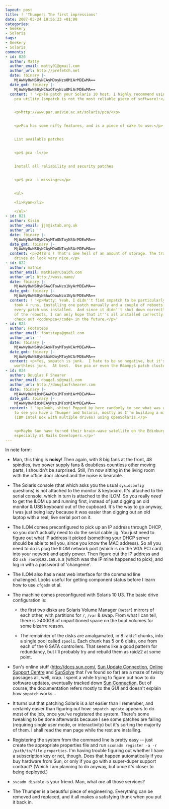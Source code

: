 ```yaml
---
layout: post
title: ! 'Thumper: The first impressions'
date: 2007-05-24 18:56:23 +01:00
categories:
- Geekery
- Solaris
tags:
- Geekery
- Solaris
comments:
- id: 820
  author: Matty
  author_email: matty91@gmail.com
  author_url: http://prefetch.net
  date: !binary |-
    MjAwNy0wNS0yNCAyMDoyNzo0MiArMDEwMA==
  date_gmt: !binary |-
    MjAwNy0wNS0yNCAxOToyNzo0MiArMDEwMA==
  content: ! '<p>To patch your Solaris 10 host, I highly recommend using the opensource
    pca utility (smpatch is not the most reliable piece of software):</p>


    <p>http://www.par.univie.ac.at/solaris/pca/</p>


    <p>Pca has some nifty features, and is a piece of cake to use:</p>


    List available patches


    <p>$ pca -l</p>


    Install all reliability and security patches


    <p>$ pca -i missingrs</p>


    <ul>

    <li>Ryan</li>

    </ul>'
- id: 821
  author: Kisin
  author_email: jjm@ixtab.org.uk
  author_url: ''
  date: !binary |-
    MjAwNy0wNS0yNCAyMTo0NToyNSArMDEwMA==
  date_gmt: !binary |-
    MjAwNy0wNS0yNCAyMDo0NToyNSArMDEwMA==
  content: <p>24TB's ! That's one hell of an amount of storage. The tray loading hard
    drives do look very nice.</p>
- id: 822
  author: mathie
  author_email: mathie@rubaidh.com
  author_url: http://woss.name/
  date: !binary |-
    MjAwNy0wNS0yNSAwOTowNzo1NyArMDEwMA==
  date_gmt: !binary |-
    MjAwNy0wNS0yNSAwODowNzo1NyArMDEwMA==
  content: ! '<p>Matty: Yeah, I didn''t find smpatch to be particularly easy to use.  It
    took 4 runs, installing one patch manually and a couple of reboots before it claimed
    every patch was installed.  And since it didn''t shut down correctly during one
    of the reboots, I can only hope that it''s all installed correctly.  I''ll definitely
    check out <code>pca</code> in the future.</p>'
- id: 823
  author: Footsteps
  author_email: footsteps@gmail.com
  author_url: ''
  date: !binary |-
    MjAwNy0wNS0yNSAxNToyMToyNCArMDEwMA==
  date_gmt: !binary |-
    MjAwNy0wNS0yNSAxNDoyMToyNCArMDEwMA==
  content: <p>Yes, smpatch is junk.  I hate to be so negative, but it's unreliable
    worthless junk.  At best.  Use pca or even the R&amp;S patch clusters.</p>
- id: 824
  author: Douglas F Shearer
  author_email: dougal.s@gmail.com
  author_url: http://douglasfshearer.com
  date: !binary |-
    MjAwNy0wNi0xMSAwMDo1MToxMiArMDEwMA==
  date_gmt: !binary |-
    MjAwNy0wNi0xMCAyMzo1MToxMiArMDEwMA==
  content: ! '<p>Oooh, shiny! Popped by here randomly to see what was up, surprised
    to see you have a Thumper and Solaris, mostly as I''m building a mini-thumper
    (IBM Intel Box with multiple drives) using OpenSolaris.</p>


    <p>Maybe Sun have turned their brain-wave satellite on the Edinburgh area....targeted
    especially at Rails Developers.</p>'
---
```

In note form:

* Man, this thing is **noisy**!  Then again, with 8 big fans at the front, 48 spindles, two power supply fans & doubtless countless other moving parts, I shouldn't be surprised.  Still, I'm now sitting in the living room with the office door closed and the noise is bearable.

* The Solaris console (that which asks you the usual `sysidconfig` questions) is not attached to the monitor & keyboard.  It's attached to the serial console, which in turn is attached to the ILOM.  So you really *need* to get the ILOM up and running first, instead of just digging an old monitor & USB keyboard out of the cupboard.  It's the way to go anyway, I was just being lazy because it was easier than digging out an old laptop with a real, live serial port on it.

* The ILOM comes preconfigured to pick up an IP address through DHCP, so you don't actually need to do the serial cable jig.  You just need to figure out what IP address it picked (something your DHCP server should be able to tell you, since you know the MAC address).  So all you need to do is plug the ILOM network port (which is on the VGA PCI card) into your network and apply power.  Then figure out the IP address and do `ssh root@192.168.0.8` (which was the IP mine happened to pick), and log in with a password of 'changeme'.

* The ILOM also has a neat web interface for the command line challenged.  Looks useful for getting component status before I learn how to use `cfgadm` et al.

* The machine comes preconfigured with Solaris 10 U3.  The basic drive configuration is:

  * the first two disks are Solaris Volume Manager (`meta*`) mirrors of each other, with partitions for `/`, `/var` & swap.  From what I can tell, there is >400GB of unpartitioned space on the boot volumes for some bizarre reason.

  * The remainder of the disks are amalgamated, in 8 raidz1 chunks, into a single pool called `zpool1`.  Each chunk has 5 or 6 disks, one from each of the 6 SATA controllers.  That seems like a good pattern for redundancy, but I'll probably try and rebuild them as raidz2 at some point.

* Sun's online stuff (<http://docs.sun.com/>, [Sun Update Connection](http://sunconnection.sun.com/), [Online Support Centre](https://osc-emea.eu.sun.com/OSCSW/svcportal?pageName=OSCHomeSelfSolve) and [SunSolve](http://sunsolve.sun.com/) that I've found so far) are a maze of twisty passages all, well, crap.  I spent a while trying to figure out how to do software updates, eventually tracked down [Sun Connection](http://www.sun.com/service/sunconnection/gettingstarted.jsp).  But of course, the documentation refers mostly to the GUI and doesn't explain how `smpatch` works...

* It turns out that patching Solaris is a *lot* easier than I remember, and certainly easier than figuring out how: `smpatch update` appears to do most of the job, once you've registered the system.  There's some tweaking to be done afterwards because I see some patches are failing (requiring single user mode, or interactivity) but it's sorting the majority of them.  I shall read the man page while the rest are installing.

* Registering the system from the command line is pretty easy -- just create the appropriate properties file and run `sconadm register -a -r /path/to/file.properties`.  I'm having trouble figuring out whether I have a subscription key or not, though.  Does that happen automatically if you buy hardware from Sun, or only if you go with a super-duper support contract?  (Which I am planning to do anyway, but once it's closer to being deployed.)

* `svcadm disable` is your friend.  Man, what *are* all those services?

* The Thumper is a beautiful piece of engineering.  Everything can be removed and replaced, and it all makes a satisfying thunk when you put it back in.
